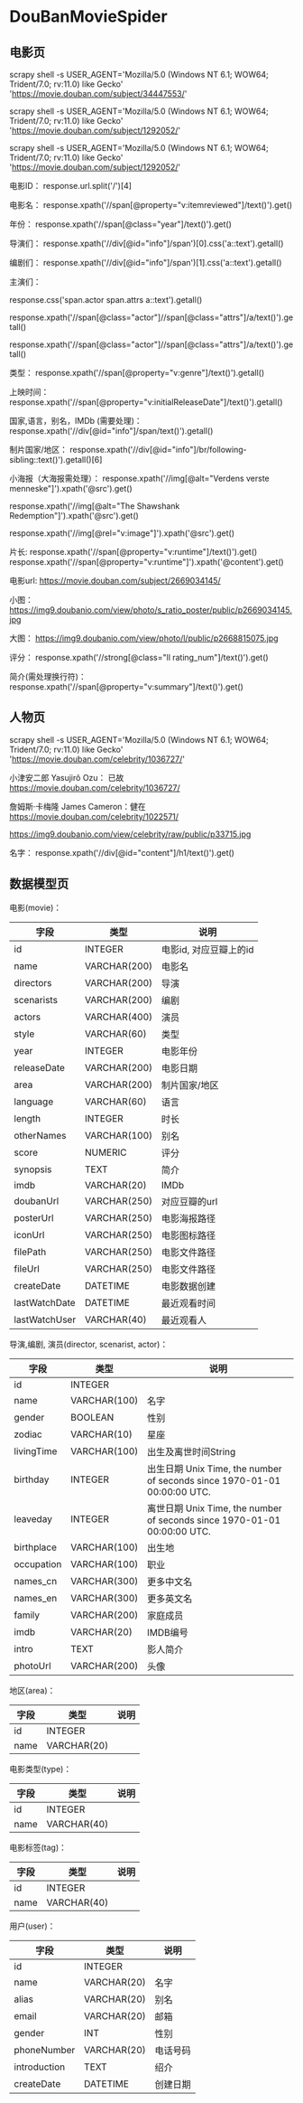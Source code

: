 # DouBanMovieSpider

## 电影页
scrapy shell -s USER_AGENT='Mozilla/5.0 (Windows NT 6.1; WOW64; Trident/7.0; rv:11.0) like Gecko' 'https://movie.douban.com/subject/34447553/'



scrapy shell -s USER_AGENT='Mozilla/5.0 (Windows NT 6.1; WOW64; Trident/7.0; rv:11.0) like Gecko' 'https://movie.douban.com/subject/1292052/'

scrapy shell -s USER_AGENT='Mozilla/5.0 (Windows NT 6.1; WOW64; Trident/7.0; rv:11.0) like Gecko' 'https://movie.douban.com/subject/1292052/'

电影ID：
response.url.split('/')[4]

电影名：
response.xpath('//span[@property="v:itemreviewed"]/text()').get()


年份：
response.xpath('//span[@class="year"]/text()').get()

导演们：
response.xpath('//div[@id="info"]/span')[0].css('a::text').getall()


编剧们：
response.xpath('//div[@id="info"]/span')[1].css('a::text').getall()

主演们：

response.css('span.actor span.attrs a::text').getall()

response.xpath('//span[@class="actor"]//span[@class="attrs"]/a/text()').getall()


response.xpath('//span[@class="actor"]//span[@class="attrs"]/a/text()').getall()

类型：
response.xpath('//span[@property="v:genre"]/text()').getall()

上映时间：
response.xpath('//span[@property="v:initialReleaseDate"]/text()').getall()


国家,语言，别名，IMDb (需要处理)：
response.xpath('//div[@id="info"]/span/text()').getall()

制片国家/地区：
response.xpath('//div[@id="info"]/br/following-sibling::text()').getall()[6]

小海报（大海报需处理）：
response.xpath('//img[@alt="Verdens verste menneske"]').xpath('@src').get()

response.xpath('//img[@alt="The Shawshank Redemption"]').xpath('@src').get()

response.xpath('//img[@rel="v:image"]').xpath('@src').get()

片长:
response.xpath('//span[@property="v:runtime"]/text()').get()
response.xpath('//span[@property="v:runtime"]').xpath('@content').get()

电影url:
https://movie.douban.com/subject/2669034145/

小图：
https://img9.doubanio.com/view/photo/s_ratio_poster/public/p2669034145.jpg

大图：
https://img9.doubanio.com/view/photo/l/public/p2668815075.jpg

评分：
response.xpath('//strong[@class="ll rating_num"]/text()').get()

简介(需处理换行符)：
response.xpath('//span[@property="v:summary"]/text()').get()



## 人物页

scrapy shell -s USER_AGENT='Mozilla/5.0 (Windows NT 6.1; WOW64; Trident/7.0; rv:11.0) like Gecko' 'https://movie.douban.com/celebrity/1036727/'

小津安二郎 Yasujirô Ozu： 已故
https://movie.douban.com/celebrity/1036727/

詹姆斯·卡梅隆 James Cameron：健在
https://movie.douban.com/celebrity/1022571/


https://img9.doubanio.com/view/celebrity/raw/public/p33715.jpg

名字：
response.xpath('//div[@id="content"]/h1/text()').get()


## 数据模型页

电影(movie)：

|  字段   | 类型  | 说明  |
|  ----  | ---- | ---- |
| id | INTEGER | 电影id, 对应豆瓣上的id |
| name | VARCHAR(200) | 电影名 |
| directors | VARCHAR(200) | 导演 |
| scenarists | VARCHAR(200) | 编剧 |
| actors | VARCHAR(400) | 演员 |
| style | VARCHAR(60) | 类型 |
| year | INTEGER | 电影年份 |
| releaseDate | VARCHAR(200) | 电影日期 |
| area | VARCHAR(200) | 制片国家/地区 |
| language | VARCHAR(60) | 语言 |
| length | INTEGER | 时长 |
| otherNames | VARCHAR(100) | 别名 |
| score | NUMERIC | 评分 |
| synopsis | TEXT | 简介 |
| imdb | VARCHAR(20) | IMDb |
| doubanUrl | VARCHAR(250) | 对应豆瓣的url |
| posterUrl | VARCHAR(250) | 电影海报路径 |
| iconUrl | VARCHAR(250) | 电影图标路径 |
| filePath | VARCHAR(250) | 电影文件路径 |
| fileUrl | VARCHAR(250) | 电影文件路径 |
| createDate | DATETIME | 电影数据创建 |
| lastWatchDate | DATETIME | 最近观看时间 |
| lastWatchUser | VARCHAR(40) | 最近观看人 |

导演,编剧, 演员(director, scenarist, actor)：

|  字段   | 类型  | 说明  |
|  ----  | ---- | ---- |
| id | INTEGER |  |
| name | VARCHAR(100) | 名字 |
| gender | BOOLEAN | 性别 |
| zodiac | VARCHAR(10) | 星座 |
| livingTime | VARCHAR(100) | 出生及离世时间String |
| birthday | INTEGER | 出生日期 Unix Time, the number of seconds since 1970-01-01 00:00:00 UTC.|
| leaveday | INTEGER | 离世日期 Unix Time, the number of seconds since 1970-01-01 00:00:00 UTC.|
| birthplace | VARCHAR(100) | 出生地 |
| occupation | VARCHAR(100) | 职业 |
| names_cn | VARCHAR(300) | 更多中文名 |
| names_en | VARCHAR(300) | 更多英文名 |
| family | VARCHAR(200) | 家庭成员 |
| imdb | VARCHAR(20) | IMDB编号 |
| intro | TEXT | 影人简介 |
| photoUrl | VARCHAR(200) | 头像 |


地区(area)：
>
|  字段   | 类型  | 说明  |
|  ----  | ---- | ---- |
| id | INTEGER |  |
| name | VARCHAR(20) |  |

电影类型(type)：

|  字段   | 类型  | 说明  |
|  ----  | ---- | ---- |
| id | INTEGER |  |
| name | VARCHAR(40) |  |

电影标签(tag)：

|  字段   | 类型  | 说明  |
|  ----  | ---- | ---- |
| id | INTEGER |  |
| name | VARCHAR(40) |  |

用户(user)：

|  字段   | 类型  | 说明  |
|  ----  | ---- | ---- |
| id | INTEGER |  |
| name | VARCHAR(20) | 名字 |
| alias | VARCHAR(20) | 别名 |
| email | VARCHAR(20) | 邮箱 |
| gender | INT | 性别 |
| phoneNumber | VARCHAR(20) | 电话号码 |
| introduction | TEXT | 绍介 |
| createDate | DATETIME | 创建日期 |